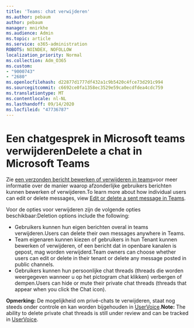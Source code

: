 ```yaml
---
title: 'Teams: chat verwijderen'
ms.author: pebaum
author: pebaum
manager: mnirkhe
ms.audience: Admin
ms.topic: article
ms.service: o365-administration
ROBOTS: NOINDEX, NOFOLLOW
localization_priority: Normal
ms.collection: Adm_O365
ms.custom:
- "9000743"
- "2680"
ms.openlocfilehash: d22877d1777df432a1c9b5420c4fce73d291c994
ms.sourcegitcommit: c6692ce0fa1358ec3529e59ca0ecdfdea4cdc759
ms.translationtype: MT
ms.contentlocale: nl-NL
ms.lasthandoff: 09/14/2020
ms.locfileid: "47736787"
---
```

# <a name="delete-a-chat-in-microsoft-teams"></a><span data-ttu-id="2f5c7-102">Een chatgesprek in Microsoft teams verwijderen</span><span class="sxs-lookup"><span data-stu-id="2f5c7-102">Delete a chat in Microsoft Teams</span></span>

<span data-ttu-id="2f5c7-103">Zie [een verzonden bericht bewerken of verwijderen in teams](https://support.office.com/article/5f1fe604-a900-4a07-b8b7-8cf70ed6b263)voor meer informatie over de manier waarop afzonderlijke gebruikers berichten kunnen bewerken of verwijderen.</span><span class="sxs-lookup"><span data-stu-id="2f5c7-103">To learn more about how individual users can edit or delete messages, view [Edit or delete a sent message in Teams](https://support.office.com/article/5f1fe604-a900-4a07-b8b7-8cf70ed6b263).</span></span> 

<span data-ttu-id="2f5c7-104">Voor de opties voor verwijderen zijn de volgende opties beschikbaar:</span><span class="sxs-lookup"><span data-stu-id="2f5c7-104">Deletion options include the following:</span></span>

- <span data-ttu-id="2f5c7-105">Gebruikers kunnen hun eigen berichten overal in teams verwijderen.</span><span class="sxs-lookup"><span data-stu-id="2f5c7-105">Users can delete their own messages anywhere in Teams.</span></span>
- <span data-ttu-id="2f5c7-106">Team eigenaren kunnen kiezen of gebruikers in hun Tenant kunnen bewerken of verwijderen, of een bericht dat in openbare kanalen is gepost, mag worden verwijderd.</span><span class="sxs-lookup"><span data-stu-id="2f5c7-106">Team owners can choose whether users can edit or delete in their tenant or delete any message posted in public channels.</span></span>
- <span data-ttu-id="2f5c7-107">Gebruikers kunnen hun persoonlijke chat threads (threads die worden weergegeven wanneer u op het pictogram chat klikken) verbergen of dempen.</span><span class="sxs-lookup"><span data-stu-id="2f5c7-107">Users can hide or mute their private chat threads (threads that appear when you click the Chat icon).</span></span>

<span data-ttu-id="2f5c7-108">**Opmerking:** De mogelijkheid om privé-chats te verwijderen, staat nog steeds onder controle en kan worden bijgehouden in [UserVoice](https://microsoftteams.uservoice.com/forums/555103-public/suggestions/33535006-delete-private-chat-threads).</span><span class="sxs-lookup"><span data-stu-id="2f5c7-108">**Note:** The ability to delete private chat threads is still under review and can be tracked in [UserVoice](https://microsoftteams.uservoice.com/forums/555103-public/suggestions/33535006-delete-private-chat-threads).</span></span> 